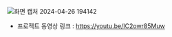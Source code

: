 ![화면 캡처 2024-04-26 194142](https://github.com/JOOTAEHYEON/Petopia-Project1/assets/161558492/c087e764-8816-4b71-9693-fa255b723855)

- 프로젝트 동영상 링크 : https://youtu.be/IC2owr85Muw

